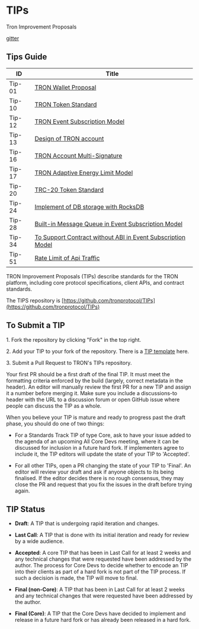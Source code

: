 # TIPs

Tron Improvement Proposals

[gitter](https://gitter.im/tronprotocol/TIPs)  


## Tips Guide 
|  ID   | Title  |
|  ----  | ----  |
| Tip-01  | [TRON Wallet Proposal](https://github.com/tronprotocol/TIPs/blob/master/tip-01.md)                                       |
| Tip-10  | [TRON Token Standard](https://github.com/tronprotocol/TIPs/blob/master/tip-10.md)                                        |
| Tip-12  | [TRON Event Subscription Model](https://github.com/tronprotocol/TIPs/blob/master/tip-12.md)                              |
| Tip-13  | [Design of TRON account](https://github.com/tronprotocol/TIPs/blob/master/tip-13.md)                                     |
| Tip-16  | [TRON Account Multi-Signature](https://github.com/tronprotocol/TIPs/blob/master/tip-16.md)                               |
| Tip-17  | [TRON Adaptive Energy Limit Model](https://github.com/tronprotocol/TIPs/blob/master/tip-17.md)                           |
| Tip-20  | [TRC-20 Token Standard](https://github.com/tronprotocol/TIPs/blob/master/tip-20.md)                                      |
| Tip-24  | [Implement of DB storage with RocksDB](https://github.com/tronprotocol/TIPs/blob/master/tip-24.md)                       |
| Tip-28  | [Built-in Message Queue in Event Subscription Model](https://github.com/tronprotocol/TIPs/blob/master/tip-28.md)         |
| Tip-34  | [To Support Contract without ABI in Event Subscription Model](https://github.com/tronprotocol/TIPs/blob/master/tip-34.md)|
| Tip-51  | [Rate Limit of Api Traffic](https://github.com/tronprotocol/tips/blob/master/tip-51.md)                                  |

 


 

TRON Improvement Proposals (TIPs) describe standards for the TRON platform, including core protocol specifications, client APIs, and contract standards.

The TIPS repository is [https://github.com/tronprotocol/TIPs](https://github.com/tronprotocol/TIPs)

<h2>To Submit a TIP</h2>

1.&nbsp;Fork the repository by clicking "Fork" in the top right.  

2.&nbsp;Add your TIP to your fork of the repository. There is a [TIP template](https://github.com/tronprotocol/TIPs/blob/master/template.md) here.  

3.&nbsp;Submit a Pull Request to TRON's TIPs repository.   

Your first PR should be a first draft of the final TIP. It must meet the formatting criteria enforced by the build (largely, correct metadata in the header). An editor will manually review the first PR for a new TIP and assign it a number before merging it. Make sure you include a discussions-to header with the URL to a discussion forum or open GitHub issue where people can discuss the TIP as a whole.  

When you believe your TIP is mature and ready to progress past the draft phase, you should do one of two things:

- For a Standards Track TIP of type Core, ask to have your issue added to the agenda of an upcoming All Core Devs meeting, where it can be discussed for inclusion in a future hard fork. If implementers agree to include it, the TIP editors will update the state of your TIP to 'Accepted'.  

- For all other TIPs, open a PR changing the state of your TIP to 'Final'. An editor will review your draft and ask if anyone objects to its being finalised. If the editor decides there is no rough consensus, they may close the PR and request that you fix the issues in the draft before trying again.

<h2>TIP Status</h2>

- **Draft**: A TIP that is undergoing rapid iteration and changes.  

- **Last Call**: A TIP that is done with its initial iteration and ready for review by a wide audience.  

- **Accepted**: A core TIP that has been in Last Call for at least 2 weeks and any technical changes that were requested have been addressed by the author. The process for Core Devs to decide whether to encode an TIP into their clients as part of a hard fork is not part of the TIP process. If such a decision is made, the TIP will move to final.  

- **Final (non-Core)**: A TIP that has been in Last Call for at least 2 weeks and any technical changes that were requested have been addressed by the author.  

- **Final (Core)**: A TIP that the Core Devs have decided to implement and release in a future hard fork or has already been released in a hard fork.      
